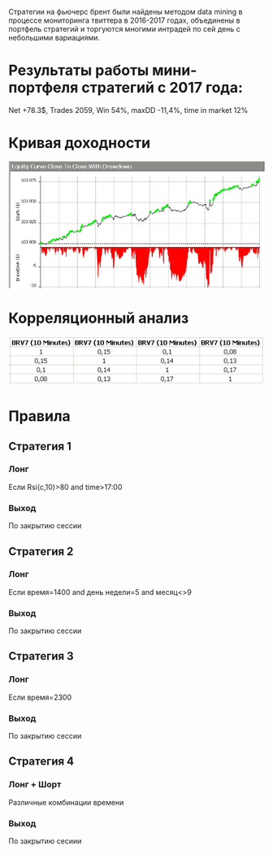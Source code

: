 

Стратегии на фьючерс брент были найдены методом data mining в процессе мониторинга твиттера в 2016-2017 годах,
объединены в портфель стратегий и торгуются многими интрадей по сей день с небольшими вариациями.

# Результаты работы мини-портфеля стратегий с 2017 года:

Net +78.3$, Trades 2059, Win 54%, maxDD -11,4%, time in market 12%


# Кривая доходности
<img src="https://raw.githubusercontent.com/Ragve-hub/scribble/gh-pages/images/br_p_eq.jpg" alt="">

# Корреляционный анализ
<img src="https://raw.githubusercontent.com/Ragve-hub/scribble/gh-pages/images/br_p_c.jpg" alt="">

# Правила

## Стратегия 1

### Лонг
Если Rsi(c,10)>80 and time>17:00

### Выход
По закрытию сессии


## Cтратегия 2

### Лонг
Если время=1400 and день недели=5 and месяц<>9

### Выход
По закрытию сессии

## Стратегия 3

### Лонг
Если время=2300 

### Выход
По закрытию сессии

## Стратегия 4

### Лонг + Шорт
Различные комбинации времени

### Выход
По закрытию сесиии







